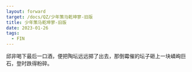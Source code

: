 ```yaml
---
layout: forward
target: /docs/QZ/少年策马乾坤寥-旧版
title: 少年策马乾坤寥-旧版
date: 2023-01-26
tags: 
  - FIN
---
```


邱非喝下最后一口酒，便把陶坛远远掷了出去，那倒霉催的坛子砸上一块嶙峋巨石，登时跌得粉碎。

